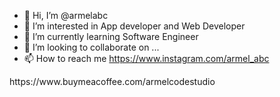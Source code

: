 - 👋 Hi, I’m @armelabc
- 👀 I’m interested in App developer and Web Developer
- 🌱 I’m currently learning Software Engineer
- 💞️ I’m looking to collaborate on ...
- 📫 How to reach me https://www.instagram.com/armel_abc

<!---
armelabc/armelabc is a ✨ special ✨ repository because its `README.md` (this file) appears on your GitHub profile.
You can click the Preview link to take a look at your changes.
---> https://www.buymeacoffee.com/armelcodestudio
